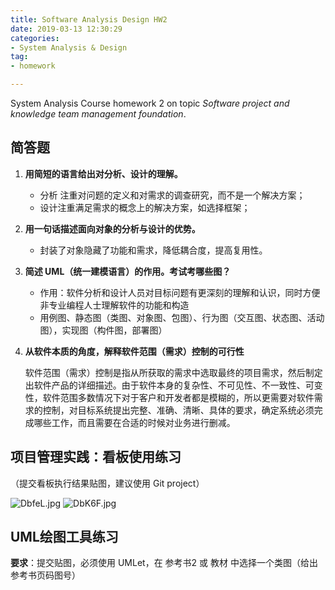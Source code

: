 ```yaml
---
title: Software Analysis Design HW2
date: 2019-03-13 12:30:29
categories:
- System Analysis & Design
tag:
- homework

---
```


System Analysis Course homework 2 on topic *Software project and knowledge team management foundation*.



## 简答题

1. **用简短的语言给出对分析、设计的理解。**

   - 分析 注重对问题的定义和对需求的调查研究，而不是一个解决方案；
   - 设计注重满足需求的概念上的解决方案，如选择框架；

2. **用一句话描述面向对象的分析与设计的优势。**

   - 封装了对象隐藏了功能和需求，降低耦合度，提高复用性。

3. **简述 UML（统一建模语言）的作用。考试考哪些图？**

   - 作用：软件分析和设计人员对目标问题有更深刻的理解和认识，同时方便非专业编程人士理解软件的功能和构造
   - 用例图、静态图（类图、对象图、包图）、行为图（交互图、状态图、活动图），实现图（构件图，部署图）

4. **从软件本质的角度，解释软件范围（需求）控制的可行性**

   软件范围（需求）控制是指从所获取的需求中选取最终的项目需求，然后制定出软件产品的详细描述。由于软件本身的复杂性、不可见性、不一致性、可变性，软件范围多数情况下对于客户和开发者都是模糊的，所以更需要对软件需求的控制，对目标系统提出完整、准确、清晰、具体的要求，确定系统必须完成哪些工作，而且需要在合适的时候对业务进行删减。

## 项目管理实践：看板使用练习

（提交看板执行结果贴图，建议使用 Git project）

![DbfeL.jpg](https://ww1.yunjiexi.club/2019/03/13/DbfeL.jpg)
![DbK6F.jpg](https://ww1.yunjiexi.club/2019/03/13/DbK6F.jpg)

## UML绘图工具练习

**要求**：提交贴图，必须使用 UMLet，在 参考书2 或 教材 中选择一个类图（给出参考书页码图号）

